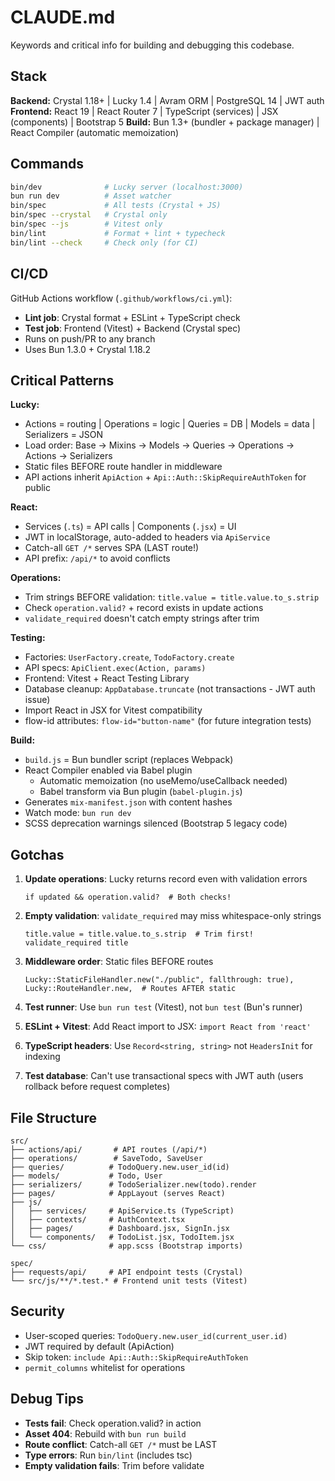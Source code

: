# CLAUDE.md

Keywords and critical info for building and debugging this codebase.

## Stack

**Backend:** Crystal 1.18+ | Lucky 1.4 | Avram ORM | PostgreSQL 14 | JWT auth
**Frontend:** React 19 | React Router 7 | TypeScript (services) | JSX (components) | Bootstrap 5
**Build:** Bun 1.3+ (bundler + package manager) | React Compiler (automatic memoization)

## Commands

```bash
bin/dev              # Lucky server (localhost:3000)
bun run dev          # Asset watcher
bin/spec             # All tests (Crystal + JS)
bin/spec --crystal   # Crystal only
bin/spec --js        # Vitest only
bin/lint             # Format + lint + typecheck
bin/lint --check     # Check only (for CI)
```

## CI/CD

GitHub Actions workflow (`.github/workflows/ci.yml`):
- **Lint job**: Crystal format + ESLint + TypeScript check
- **Test job**: Frontend (Vitest) + Backend (Crystal spec)
- Runs on push/PR to any branch
- Uses Bun 1.3.0 + Crystal 1.18.2

## Critical Patterns

**Lucky:**
- Actions = routing | Operations = logic | Queries = DB | Models = data | Serializers = JSON
- Load order: Base → Mixins → Models → Queries → Operations → Actions → Serializers
- Static files BEFORE route handler in middleware
- API actions inherit `ApiAction` + `Api::Auth::SkipRequireAuthToken` for public

**React:**
- Services (`.ts`) = API calls | Components (`.jsx`) = UI
- JWT in localStorage, auto-added to headers via `ApiService`
- Catch-all `GET /*` serves SPA (LAST route!)
- API prefix: `/api/*` to avoid conflicts

**Operations:**
- Trim strings BEFORE validation: `title.value = title.value.to_s.strip`
- Check `operation.valid?` + record exists in update actions
- `validate_required` doesn't catch empty strings after trim

**Testing:**
- Factories: `UserFactory.create`, `TodoFactory.create`
- API specs: `ApiClient.exec(Action, params)`
- Frontend: Vitest + React Testing Library
- Database cleanup: `AppDatabase.truncate` (not transactions - JWT auth issue)
- Import React in JSX for Vitest compatibility
- flow-id attributes: `flow-id="button-name"` (for future integration tests)

**Build:**
- `build.js` = Bun bundler script (replaces Webpack)
- React Compiler enabled via Babel plugin
  * Automatic memoization (no useMemo/useCallback needed)
  * Babel transform via Bun plugin (`babel-plugin.js`)
- Generates `mix-manifest.json` with content hashes
- Watch mode: `bun run dev`
- SCSS deprecation warnings silenced (Bootstrap 5 legacy code)

## Gotchas

1. **Update operations**: Lucky returns record even with validation errors
   ```crystal
   if updated && operation.valid?  # Both checks!
   ```

2. **Empty validation**: `validate_required` may miss whitespace-only strings
   ```crystal
   title.value = title.value.to_s.strip  # Trim first!
   validate_required title
   ```

3. **Middleware order**: Static files BEFORE routes
   ```crystal
   Lucky::StaticFileHandler.new("./public", fallthrough: true),
   Lucky::RouteHandler.new,  # Routes AFTER static
   ```

4. **Test runner**: Use `bun run test` (Vitest), not `bun test` (Bun's runner)

5. **ESLint + Vitest**: Add React import to JSX: `import React from 'react'`

6. **TypeScript headers**: Use `Record<string, string>` not `HeadersInit` for indexing

7. **Test database**: Can't use transactional specs with JWT auth (users rollback before request completes)

## File Structure

```
src/
├── actions/api/       # API routes (/api/*)
├── operations/        # SaveTodo, SaveUser
├── queries/          # TodoQuery.new.user_id(id)
├── models/           # Todo, User
├── serializers/      # TodoSerializer.new(todo).render
├── pages/            # AppLayout (serves React)
├── js/
│   ├── services/     # ApiService.ts (TypeScript)
│   ├── contexts/     # AuthContext.tsx
│   ├── pages/        # Dashboard.jsx, SignIn.jsx
│   └── components/   # TodoList.jsx, TodoItem.jsx
└── css/              # app.scss (Bootstrap imports)

spec/
├── requests/api/     # API endpoint tests (Crystal)
└── src/js/**/*.test.* # Frontend unit tests (Vitest)
```

## Security

- User-scoped queries: `TodoQuery.new.user_id(current_user.id)`
- JWT required by default (ApiAction)
- Skip token: `include Api::Auth::SkipRequireAuthToken`
- `permit_columns` whitelist for operations

## Debug Tips

- **Tests fail**: Check operation.valid? in action
- **Asset 404**: Rebuild with `bun run build`
- **Route conflict**: Catch-all `GET /*` must be LAST
- **Type errors**: Run `bin/lint` (includes tsc)
- **Empty validation fails**: Trim before validate
